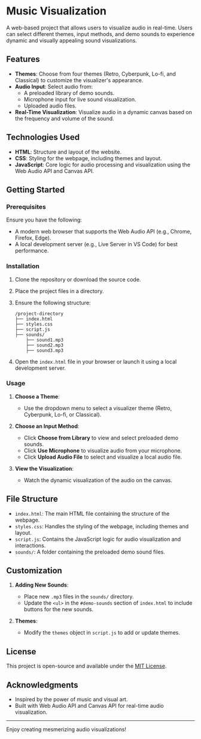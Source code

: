 # Music Visualization

A web-based project that allows users to visualize audio in real-time. Users can select different themes, input methods, and demo sounds to experience dynamic and visually appealing sound visualizations.

## Features

- **Themes**: Choose from four themes (Retro, Cyberpunk, Lo-fi, and Classical) to customize the visualizer's appearance.
- **Audio Input**: Select audio from:
  - A preloaded library of demo sounds.
  - Microphone input for live sound visualization.
  - Uploaded audio files.
- **Real-Time Visualization**: Visualize audio in a dynamic canvas based on the frequency and volume of the sound.

## Technologies Used

- **HTML**: Structure and layout of the website.
- **CSS**: Styling for the webpage, including themes and layout.
- **JavaScript**: Core logic for audio processing and visualization using the Web Audio API and Canvas API.

## Getting Started

### Prerequisites

Ensure you have the following:
- A modern web browser that supports the Web Audio API (e.g., Chrome, Firefox, Edge).
- A local development server (e.g., Live Server in VS Code) for best performance.

### Installation

1. Clone the repository or download the source code.
2. Place the project files in a directory.
3. Ensure the following structure:

   ```
   /project-directory
   ├── index.html
   ├── styles.css
   ├── script.js
   ├── sounds/
       ├── sound1.mp3
       ├── sound2.mp3
       ├── sound3.mp3
   ```

4. Open the `index.html` file in your browser or launch it using a local development server.

### Usage

1. **Choose a Theme**:
   - Use the dropdown menu to select a visualizer theme (Retro, Cyberpunk, Lo-fi, or Classical).

2. **Choose an Input Method**:
   - Click **Choose from Library** to view and select preloaded demo sounds.
   - Click **Use Microphone** to visualize audio from your microphone.
   - Click **Upload Audio File** to select and visualize a local audio file.

3. **View the Visualization**:
   - Watch the dynamic visualization of the audio on the canvas.

## File Structure

- `index.html`: The main HTML file containing the structure of the webpage.
- `styles.css`: Handles the styling of the webpage, including themes and layout.
- `script.js`: Contains the JavaScript logic for audio visualization and interactions.
- `sounds/`: A folder containing the preloaded demo sound files.

## Customization

1. **Adding New Sounds**:
   - Place new `.mp3` files in the `sounds/` directory.
   - Update the `<ul>` in the `#demo-sounds` section of `index.html` to include buttons for the new sounds.

2. **Themes**:
   - Modify the `themes` object in `script.js` to add or update themes.

## License

This project is open-source and available under the [MIT License](LICENSE).

## Acknowledgments

- Inspired by the power of music and visual art.
- Built with Web Audio API and Canvas API for real-time audio visualization.

---

Enjoy creating mesmerizing audio visualizations!

